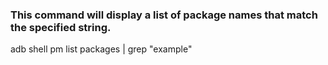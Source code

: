 ### This command will display a list of package names that match the specified string.

adb shell pm list packages | grep "example"
